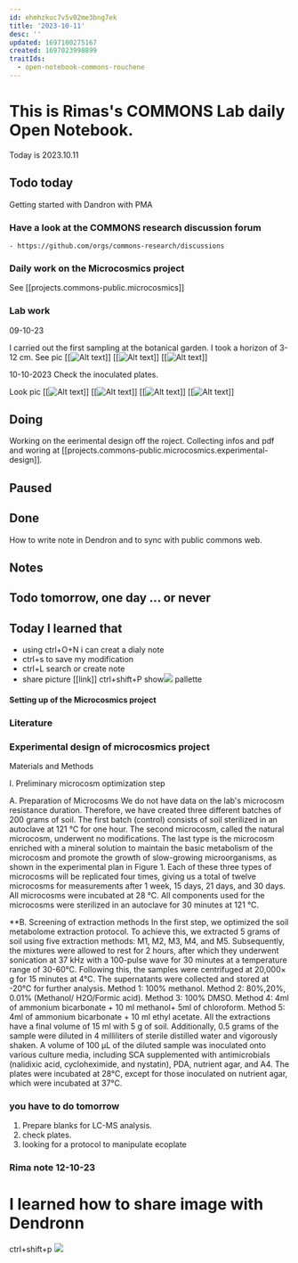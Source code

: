 ```yaml
---
id: ehmhzkuc7v5v02me3bng7ek
title: '2023-10-11'
desc: ''
updated: 1697100275167
created: 1697023998899
traitIds:
  - open-notebook-commons-rouchene
---
```



# This is Rimas's COMMONS Lab daily Open Notebook.

Today is 2023.10.11

## Todo today
Getting started with Dandron with PMA

### Have a look at the COMMONS research discussion forum
    - https://github.com/orgs/commons-research/discussions

### Daily work on the Microcosmics project

See [[projects.commons-public.microcosmics]]


### Lab work 


09-10-23

I carried out the first sampling at the botanical garden. I took a horizon of 3- 12 cm.
See pic [[![Alt text](image-5.png)]]
[[![Alt text](image-6.png)]]
[[![Alt text](image-7.png)]]

10-10-2023 Check the inoculated plates.  

Look pic [[![Alt text](image-1.png)]]
[[![Alt text](image-2.png)]]
[[![Alt text](image-3.png)]]
[[![Alt text](image-4.png)]]


###

## Doing

Working on the eerimental design off the roject.
Collecting infos and pdf and woring at [[projects.commons-public.microcosmics.experimental-design]]. 



## Paused

## Done

How to write note in Dendron and to sync with public commons web.

## Notes

## Todo tomorrow, one day ... or never 

###
###

## Today I learned that

- using ctrl+O+N i can creat a dialy note 
- ctrl+s to save my modification  
- ctrl+L search or create note 
- share picture [[link]]
ctrl+shift+P show![](/assets/images/2023-10-12-08-57-45.png) pallette

#### Setting up of the Microcosmics project 

### Literature 



### Experimental design of microcosmics project 

Materials and Methods

I. Preliminary microcosm optimization step

A. Preparation of Microcosms
We do not have data on the lab's microcosm resistance duration. Therefore, we have created three different batches of 200 grams of soil. The first batch (control) consists of soil sterilized in an autoclave at 121 °C for one hour. The second microcosm, called the natural microcosm, underwent no modifications. The last type is the microcosm enriched with a mineral solution to maintain the basic metabolism of the microcosm and promote the growth of slow-growing microorganisms, as shown in the experimental plan in Figure 1. Each of these three types of microcosms will be replicated four times, giving us a total of twelve microcosms for measurements after 1 week, 15 days, 21 days, and 30 days. All microcosms were incubated at 28 °C. All components used for the microcosms were sterilized in an autoclave for 30 minutes at 121 °C.

**B. Screening of extraction methods
In the first step, we optimized the soil metabolome extraction protocol. To achieve this, we extracted 5 grams of soil using five extraction methods: M1, M2, M3, M4, and M5. Subsequently, the mixtures were allowed to rest for 2 hours, after which they underwent sonication at 37 kHz with a 100-pulse wave for 30 minutes at a temperature range of 30-60°C. Following this, the samples were centrifuged at 20,000× g for 15 minutes at 4°C. The supernatants were collected and stored at -20°C for further analysis.
Method 1: 100% methanol.
Method 2: 80%,20%, 0.01% (Methanol/ H2O/Formic acid).
Method 3: 100% DMSO.
Method 4: 4ml of ammonium bicarbonate + 10 ml methanol+ 5ml of chloroform.
Method 5: 4ml of ammonium bicarbonate + 10 ml ethyl acetate.
All the extractions have a final volume of 15 ml with 5 g of soil.
Additionally, 0.5 grams of the sample were diluted in 4 milliliters of sterile distilled water and vigorously shaken. A volume of 100 μL of the diluted sample was inoculated onto various culture media, including SCA supplemented with antimicrobials (nalidixic acid, cycloheximide, and nystatin), PDA, nutrient agar, and A4. The plates were incubated at 28°C, except for those inoculated on nutrient agar, which were incubated at 37°C.

### you have to do tomorrow 

1. Prepare blanks for LC-MS analysis.
2. check plates. 
3. looking for a protocol to manipulate ecoplate



### Rima note 12-10-23


# I learned how to share image with Dendronn
ctrl+shift+p ![](/assets/images/2023-10-12-09-19-51.png)



